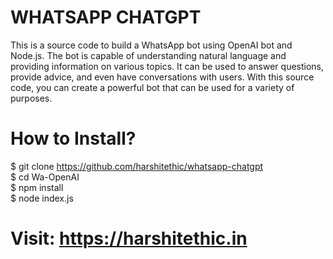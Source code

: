 # WHATSAPP CHATGPT
This is a source code to build a WhatsApp bot using OpenAI bot and Node.js. The bot is capable of understanding natural language and providing information on various topics. It can be used to answer questions, provide advice, and even have conversations with users. With this source code, you can create a powerful bot that can be used for a variety of purposes. <br>
# How to Install? 
$ git clone https://github.com/harshitethic/whatsapp-chatgpt <br>
$ cd Wa-OpenAI <br>
$ npm install <br>
$ node index.js <br>

# Visit: https://harshitethic.in
